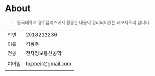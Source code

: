 # About

> 동국대학교 경주캠퍼스에서 활동한 내용이 정리되어있는 레포지토리 입니다.

|  |  |
| - | - |
| 학번 | 2018212236 |
| 이름 | 김동주 |
| 전공 | 전자정보통신공학 |
|  |  |
| 이메일 | hepheir@gmail.com |
|  |  |